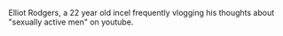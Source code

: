 Elliot Rodgers, a 22 year old incel frequently vlogging his thoughts about "sexually active men" on youtube. 